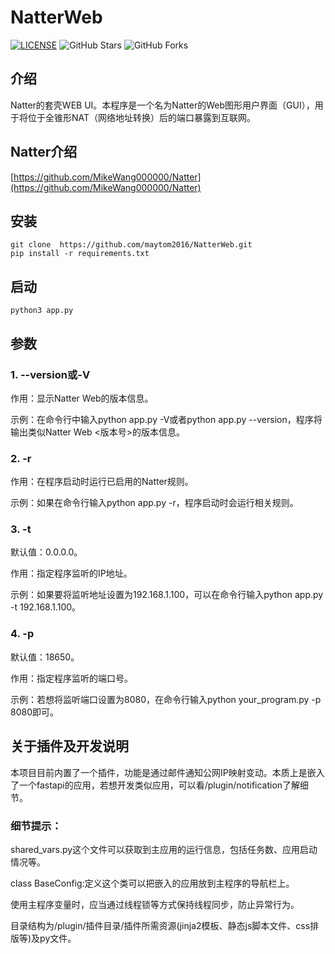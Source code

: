 # NatterWeb


[![LICENSE](https://img.shields.io/github/license/mashape/apistatus.svg?style=flat-square&label=LICENSE)](https://github.com/maytom2016/NatterWeb/blob/master/LICENSE)
![GitHub Stars](https://img.shields.io/github/stars/maytom2016/NatterWeb.svg?style=flat-square&label=Stars&logo=github)
![GitHub Forks](https://img.shields.io/github/forks/maytom2016/NatterWeb.svg?style=flat-square&label=Forks&logo=github)

## 介绍
Natter的套壳WEB UI。本程序是一个名为Natter的Web图形用户界面（GUI），用于将位于全锥形NAT（网络地址转换）后的端口暴露到互联网。

## Natter介绍
[https://github.com/MikeWang000000/Natter](https://github.com/MikeWang000000/Natter)

## 安装
~~~
git clone  https://github.com/maytom2016/NatterWeb.git
pip install -r requirements.txt
~~~
## 启动
~~~
python3 app.py
~~~
## 参数
### 1. --version或-V

作用：显示Natter Web的版本信息。

示例：在命令行中输入python app.py -V或者python app.py --version，程序将输出类似Natter Web <版本号>的版本信息。

### 2. -r
作用：在程序启动时运行已启用的Natter规则。

示例：如果在命令行输入python app.py -r，程序启动时会运行相关规则。

### 3. -t

默认值：0.0.0.0。

作用：指定程序监听的IP地址。

示例：如果要将监听地址设置为192.168.1.100，可以在命令行输入python app.py -t 192.168.1.100。

### 4. -p

默认值：18650。

作用：指定程序监听的端口号。

示例：若想将监听端口设置为8080，在命令行输入python your_program.py -p 8080即可。

## 关于插件及开发说明

本项目目前内置了一个插件，功能是通过邮件通知公网IP映射变动。本质上是嵌入了一个fastapi的应用，若想开发类似应用，可以看/plugin/notification了解细节。

### 细节提示：
shared_vars.py这个文件可以获取到主应用的运行信息，包括任务数、应用启动情况等。

class BaseConfig:定义这个类可以把嵌入的应用放到主程序的导航栏上。

使用主程序变量时，应当通过线程锁等方式保持线程同步，防止异常行为。

目录结构为/plugin/插件目录/插件所需资源(jinja2模板、静态js脚本文件、css排版等)及py文件。


